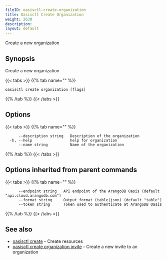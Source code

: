 ```yaml
---
fileID: oasisctl-create-organization
title: Oasisctl Create Organization
weight: 2630
description: 
layout: default
---
```

Create a new organization

## Synopsis

Create a new organization

{{< tabs >}}
{{% tab name="" %}}
```
oasisctl create organization [flags]
```
{{% /tab %}}
{{< /tabs >}}

## Options

{{< tabs >}}
{{% tab name="" %}}
```
      --description string   Description of the organization
  -h, --help                 help for organization
      --name string          Name of the organization
```
{{% /tab %}}
{{< /tabs >}}

## Options inherited from parent commands

{{< tabs >}}
{{% tab name="" %}}
```
      --endpoint string   API endpoint of the ArangoDB Oasis (default "api.cloud.arangodb.com")
      --format string     Output format (table|json) (default "table")
      --token string      Token used to authenticate at ArangoDB Oasis
```
{{% /tab %}}
{{< /tabs >}}

## See also

* [oasisctl create]()	 - Create resources
* [oasisctl create organization invite](oasisctl-create-organization-invite)	 - Create a new invite to an organization

